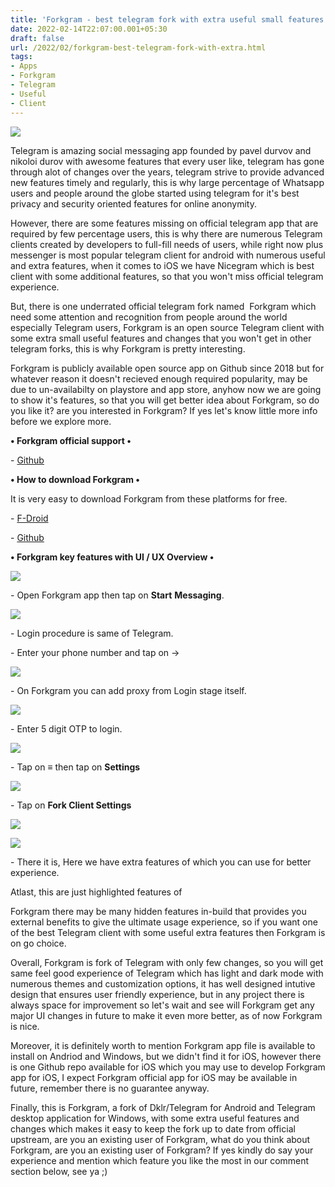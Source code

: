 ```yaml
---
title: 'Forkgram - best telegram fork with extra useful small features.'
date: 2022-02-14T22:07:00.001+05:30
draft: false
url: /2022/02/forkgram-best-telegram-fork-with-extra.html
tags: 
- Apps
- Forkgram
- Telegram
- Useful
- Client
---
```


 [![](https://lh3.googleusercontent.com/-v5JQsCJ0QDw/YgqFSjnZ5DI/AAAAAAAAJIk/wpda5dHJz-sJLjwWUhUjkqGqBc2gWHQvQCNcBGAsYHQ/s1600/1644856642658465-0.png)](https://lh3.googleusercontent.com/-v5JQsCJ0QDw/YgqFSjnZ5DI/AAAAAAAAJIk/wpda5dHJz-sJLjwWUhUjkqGqBc2gWHQvQCNcBGAsYHQ/s1600/1644856642658465-0.png) 

  

Telegram is amazing social messaging app founded by pavel durvov and nikoloi durov with awesome features that every user like, telegram has gone through alot of changes over the years, telegram strive to provide advanced new features timely and regularly, this is why large percentage of Whatsapp users and people around the globe started using telegram for it's best privacy and security oriented features for online anonymity.

  

However, there are some features missing on official telegram app that are required by few percentage users, this is why there are numerous Telegram clients created by developers to full-fill needs of users, while right now plus messenger is most popular telegram client for android with numerous useful and extra features, when it comes to iOS we have Nicegram which is best client with some additional features, so that you won't miss official telegram experience.

  

But, there is one underrated official telegram fork named  Forkgram which need some attention and recognition from people around the world  especially Telegram users, Forkgram is an open source Telegram client with some extra small useful features and changes that you won't get in other telegram forks, this is why Forkgram is pretty interesting.

  

Forkgram is publicly available open source app on Github since 2018 but for whatever reason it doesn't recieved enough required popularity, may be due to un-availabilty on playstore and app store, anyhow now we are going to show it's features, so that you will get better idea about Forkgram, so do you like it? are you interested in Forkgram? If yes let's know little more info before we explore more.

  

**• Forkgram official support •**

\- [Github](https://github.com/Forkgram)

**• How to download Forkgram •**

It is very easy to download Forkgram from these platforms for free.

  

\- [F-Droid](https://f-droid.org/en/packages/org.forkgram.messenger/) 

\- [Github](https://github.com/Forkgram/tdesktop) 

  

**• Forkgram key features with UI / UX Overview •**

 **[![](https://lh3.googleusercontent.com/-2YixHSaePLs/YgqFQiTnSzI/AAAAAAAAJIg/XQVV6eUvPeUaTDJjJfUO1ukz9KP7UV4zACNcBGAsYHQ/s1600/1644856638878775-1.png)](https://lh3.googleusercontent.com/-2YixHSaePLs/YgqFQiTnSzI/AAAAAAAAJIg/XQVV6eUvPeUaTDJjJfUO1ukz9KP7UV4zACNcBGAsYHQ/s1600/1644856638878775-1.png)** 

  

\- Open Forkgram app then tap on **Start** **Messaging**.

  

 [![](https://lh3.googleusercontent.com/-YhmatWBD6SA/YgqFPX3P_GI/AAAAAAAAJIc/NfembNZop1cXm-oz3NrpQb35vMLkfXvgACNcBGAsYHQ/s1600/1644856634410957-2.png)](https://lh3.googleusercontent.com/-YhmatWBD6SA/YgqFPX3P_GI/AAAAAAAAJIc/NfembNZop1cXm-oz3NrpQb35vMLkfXvgACNcBGAsYHQ/s1600/1644856634410957-2.png) 

  

\- Login procedure is same of Telegram.

  

\- Enter your phone number and tap on ->

  

 [![](https://lh3.googleusercontent.com/-ak2MBQ3ED78/YgqFOU7HBHI/AAAAAAAAJIY/_xBHdvwrNR8jCfMLuED1yb6VoX760g2JwCNcBGAsYHQ/s1600/1644856630223930-3.png)](https://lh3.googleusercontent.com/-ak2MBQ3ED78/YgqFOU7HBHI/AAAAAAAAJIY/_xBHdvwrNR8jCfMLuED1yb6VoX760g2JwCNcBGAsYHQ/s1600/1644856630223930-3.png) 

  

\- On Forkgram you can add proxy from Login stage itself.

  

 [![](https://lh3.googleusercontent.com/-BiSf9FA7a78/YgqFNYBiC6I/AAAAAAAAJIU/CepGTss2mSkBsWOTAUnEDT71VvQmObw2gCNcBGAsYHQ/s1600/1644856626040091-4.png)](https://lh3.googleusercontent.com/-BiSf9FA7a78/YgqFNYBiC6I/AAAAAAAAJIU/CepGTss2mSkBsWOTAUnEDT71VvQmObw2gCNcBGAsYHQ/s1600/1644856626040091-4.png) 

  

\- Enter 5 digit OTP to login.

  

 [![](https://lh3.googleusercontent.com/-LiWp2zuYQTI/YgqFMc_F3tI/AAAAAAAAJIQ/E30rOP3OzFILz172Jppd1TMuJK8A_95dACNcBGAsYHQ/s1600/1644856622266428-5.png)](https://lh3.googleusercontent.com/-LiWp2zuYQTI/YgqFMc_F3tI/AAAAAAAAJIQ/E30rOP3OzFILz172Jppd1TMuJK8A_95dACNcBGAsYHQ/s1600/1644856622266428-5.png) 

  

\- Tap on ≡ then tap on **Settings**

 **[![](https://lh3.googleusercontent.com/-WIwY115BcAw/YgqFLdGu4gI/AAAAAAAAJIM/-uDpTaIyOt4N3-XUlMzBvGEDWY5WQfE2wCNcBGAsYHQ/s1600/1644856618261881-6.png)](https://lh3.googleusercontent.com/-WIwY115BcAw/YgqFLdGu4gI/AAAAAAAAJIM/-uDpTaIyOt4N3-XUlMzBvGEDWY5WQfE2wCNcBGAsYHQ/s1600/1644856618261881-6.png)** 

\- Tap on **Fork Client Settings**

 **[![](https://lh3.googleusercontent.com/-DPHM55eIsJk/YgqFKYQMP4I/AAAAAAAAJII/ttGcYPH96PcBgDXtIzI14SPS2NUHOiWLwCNcBGAsYHQ/s1600/1644856613941437-7.png)](https://lh3.googleusercontent.com/-DPHM55eIsJk/YgqFKYQMP4I/AAAAAAAAJII/ttGcYPH96PcBgDXtIzI14SPS2NUHOiWLwCNcBGAsYHQ/s1600/1644856613941437-7.png)** 

 **[![](https://lh3.googleusercontent.com/-iIrt3Yyija8/YgqFJbmM-YI/AAAAAAAAJIE/iig1Ya9CAtgNERzh0h-yaeZj9aw4fmxkwCNcBGAsYHQ/s1600/1644856606684606-8.png)](https://lh3.googleusercontent.com/-iIrt3Yyija8/YgqFJbmM-YI/AAAAAAAAJIE/iig1Ya9CAtgNERzh0h-yaeZj9aw4fmxkwCNcBGAsYHQ/s1600/1644856606684606-8.png)** 

\- There it is, Here we have extra features of which you can use for better experience.

  

Atlast, this are just highlighted features of

Forkgram there may be many hidden features in-build that provides you external benefits to give the ultimate usage experience, so if you want one of the best Telegram client with some useful extra features then Forkgram is on go choice.

  

Overall, Forkgram is fork of Telegram with only few changes, so you will get same feel good experience of Telegram which has light and dark mode with numerous themes and customization options, it has well designed intutive design that ensures user friendly experience, but in any project there is always space for improvement so let's wait and see will Forkgram get any major UI changes in future to make it even more better, as of now Forkgram is nice.

  

Moreover, it is definitely worth to mention Forkgram app file is available to install on Andriod and Windows, but we didn't find it for iOS, however there is one Github repo available for iOS which you may use to develop Forkgram app for iOS, I expect Forkgram official app for iOS may be available in future, remember there is no guarantee anyway.

  

Finally, this is Forkgram, a fork of Dklr/Telegram for Android and Telegram desktop application for Windows, with some extra useful features and changes which makes it easy to keep the fork up to date from official upstream, are you an existing user of Forkgram, what do you think about Forkgram, are you an existing user of Forkgram? If yes kindly do say your experience and mention which feature you like the most in our comment section below, see ya ;)